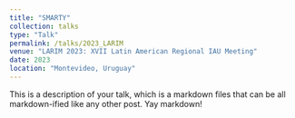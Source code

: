 ```yaml
---
title: "SMARTY"
collection: talks
type: "Talk"
permalink: /talks/2023_LARIM
venue: "LARIM 2023: XVII Latin American Regional IAU Meeting"
date: 2023
location: "Montevideo, Uruguay"
---
```


This is a description of your talk, which is a markdown files that can be all markdown-ified like any other post. Yay markdown!
